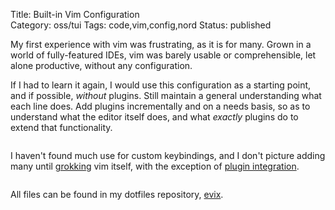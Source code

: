 Title: Built-in Vim Configuration   
Category: oss/tui
Tags: code,vim,config,nord
Status: published

My first experience with vim was frustrating, as it is for many. Grown in a world of fully-featured IDEs, vim was barely usable or comprehensible, let alone productive, without any configuration.

If I had to learn it again, I would use this configuration as a starting point, and if possible, _without_ plugins. Still maintain a general understanding what each line does. Add plugins incrementally and on a needs basis, so as to understand what the editor itself does, and what _exactly_ plugins do to extend that functionality.

<pre><code class="bash" id="config.vim"></code></pre>

I haven't found much use for custom keybindings, and I don't picture adding many until [grokking](http://www.catb.org/jargon/html/G/grok.html) vim itself, with the exception of [plugin integration](/vim-plugin-fuzzy-finder.html).

<pre><code class="vim" id="mappings.vim"></code></pre>

All files can be found in my dotfiles repository, [evix](https://gitlab.com/rwev/evix).


<script>

    fetchAndHighlightCodeElement(
        {
            elementId: "config.vim",
            fileUrl: "https://raw.githubusercontent.com/rwev/evix/master/.vim/config.vim",
            filterPrefix: "\""
        }
     );
     
    fetchAndHighlightCodeElement(
        {
            elementId: "mappings.vim",
            fileUrl: "https://raw.githubusercontent.com/rwev/evix/master/.vim/mappings.vim",
            filterPrefix: "\""
        }
     );
</script>


